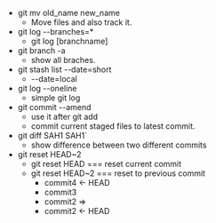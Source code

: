 * git mv old_name new_name
  * Move files and also track it.
* git log --branches=*
  * git log [branchname]
* git branch -a
  * show all braches.
* git stash list --date=short
  * --date=local
* git log --oneline
  * simple git log
* git commit --amend
  * use it after git add
  * commit current staged files to latest commit.
* git diff SAH1 SAH1`
  * show difference between two different commits
* git reset HEAD~2
  * git reset HEAD === reset current commit
  * git reset HEAD~2 === reset to previous commit
    * commit4 <- HEAD
    * commit3
    * commit2
    =>
    * commit2 <- HEAD
